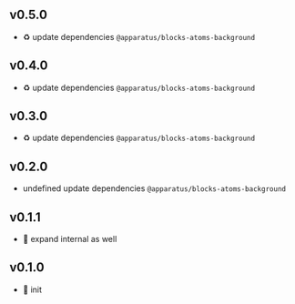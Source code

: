 ## v0.5.0

* ♻️ update dependencies `@apparatus/blocks-atoms-background`

## v0.4.0

* ♻️ update dependencies `@apparatus/blocks-atoms-background`

## v0.3.0

* ♻️ update dependencies `@apparatus/blocks-atoms-background`

## v0.2.0

* undefined update dependencies `@apparatus/blocks-atoms-background`

## v0.1.1

* 🐞 expand internal as well

## v0.1.0

* 🐣 init
